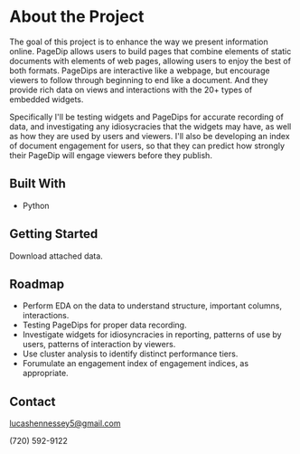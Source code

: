 # About the Project

The goal of this project is to enhance the way we present information online.  PageDip allows users to build pages that combine elements of static documents with elements of web pages, allowing users to enjoy the best of both formats.  PageDips are interactive like a webpage, but encourage viewers to follow through beginning to end like a document.  And they provide rich data on views and interactions with the 20+ types of embedded widgets.

Specifically I'll be testing widgets and PageDips for accurate recording of data, and investigating any idiosycracies that the widgets may have, as well as how they are used by users and viewers.  I'll also be developing an index of document engagement for users, so that they can predict how strongly their PageDip will engage viewers before they publish.  

## Built With

- Python

## Getting Started

Download attached data.

## Roadmap

- Perform EDA on the data to understand structure, important columns, interactions.
- Testing PageDips for proper data recording.
- Investigate widgets for idiosyncracies in reporting, patterns of use by users, patterns of interaction by viewers.
- Use cluster analysis to identify distinct performance tiers.
- Forumulate an engagement index of engagement indices, as appropriate.

## Contact

lucashennessey5@gmail.com

(720) 592-9122
